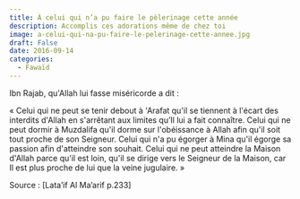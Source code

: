 ```yaml
---
title: À celui qui n’a pu faire le pèlerinage cette année
description: Accomplis ces adorations même de chez toi
image: a-celui-qui-na-pu-faire-le-pelerinage-cette-annee.jpg
draft: False
date: 2016-09-14
categories:
  - Fawaïd
---
```


Ibn Rajab, qu'Allah lui fasse miséricorde a dit :

« Celui qui ne peut se tenir debout à 'Arafat qu'il se tiennent à l'écart des interdits d'Allah en s'arrêtant aux limites qu’Il lui a fait connaître. Celui qui ne peut dormir à Muzdalifa qu'il dorme sur l'obéissance à Allah afin qu'il soit tout proche de son Seigneur. Celui qui n'a pu égorger à Mina qu'il égorge sa passion afin d'atteindre son souhait. Celui qui ne peut atteindre la Maison d'Allah parce qu'il est loin, qu'il se dirige vers le Seigneur de la Maison, car Il est plus proche de lui que la veine jugulaire. » 

Source : [Lata’if Al Ma’arif p.233]
